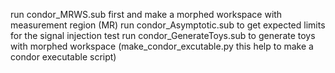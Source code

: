run condor_MRWS.sub first and make a morphed workspace with measurement region (MR)
run condor_Asymptotic.sub to get expected limits for the signal injection test
run condor_GenerateToys.sub to generate toys with morphed workspace
(make_condor_excutable.py this help to make a condor executable script)
